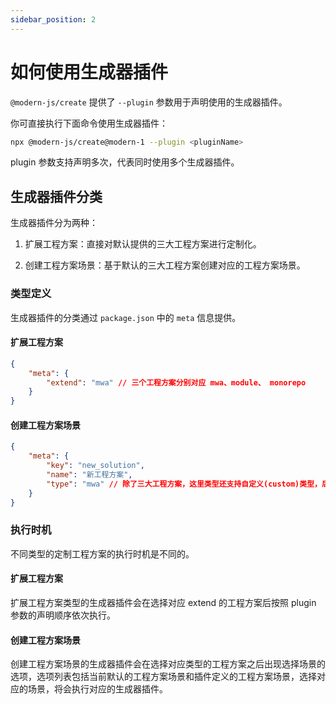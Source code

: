 ```yaml
---
sidebar_position: 2
---
```


# 如何使用生成器插件

`@modern-js/create` 提供了 `--plugin` 参数用于声明使用的生成器插件。

你可直接执行下面命令使用生成器插件：

```bash
npx @modern-js/create@modern-1 --plugin <pluginName>
```

plugin 参数支持声明多次，代表同时使用多个生成器插件。

## 生成器插件分类

生成器插件分为两种：

1. 扩展工程方案：直接对默认提供的三大工程方案进行定制化。

2. 创建工程方案场景：基于默认的三大工程方案创建对应的工程方案场景。

### 类型定义

生成器插件的分类通过 `package.json` 中的 `meta` 信息提供。

#### 扩展工程方案

```json
{
    "meta": {
        "extend": "mwa" // 三个工程方案分别对应 mwa、module、 monorepo
    }
}
```

#### 创建工程方案场景

```json
{
    "meta": {
        "key": "new_solution",
        "name": "新工程方案",
        "type": "mwa" // 除了三大工程方案，这里类型还支持自定义(custom)类型，后面会详细介绍
    }
}
```

### 执行时机

不同类型的定制工程方案的执行时机是不同的。

#### 扩展工程方案

扩展工程方案类型的生成器插件会在选择对应 extend 的工程方案后按照 plugin 参数的声明顺序依次执行。

#### 创建工程方案场景

创建工程方案场景的生成器插件会在选择对应类型的工程方案之后出现选择场景的选项，选项列表包括当前默认的工程方案场景和插件定义的工程方案场景，选择对应的场景，将会执行对应的生成器插件。

